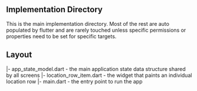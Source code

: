 ## Implementation Directory
This is the main implementation directory.
Most of the rest are auto populated by flutter and are rarely touched unless specific permissions or properties need to be set for specific targets.

## Layout
|- app_state_model.dart - the main application state data structure shared by all screens
|- location_row_item.dart - the widget that paints an individual location row
|- main.dart - the entry point to run the app

